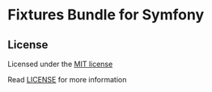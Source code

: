 # Fixtures Bundle for Symfony

## License
Licensed under the [MIT license](http://opensource.org/licenses/MIT)

Read [LICENSE](LICENSE) for more information

